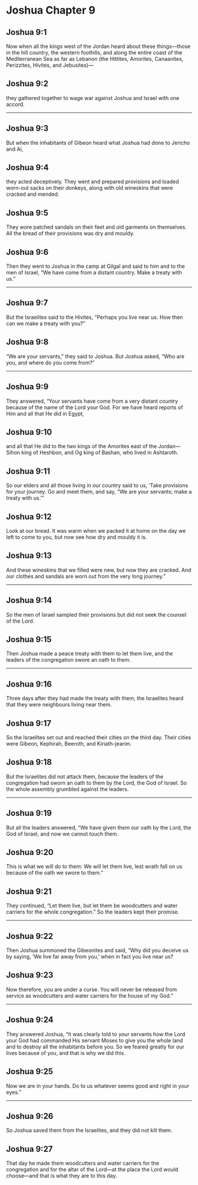 # Joshua Chapter 9

## Joshua 9:1

Now when all the kings west of the Jordan heard about these things—those in the hill country, the western foothills, and along the entire coast of the Mediterranean Sea as far as Lebanon (the Hittites, Amorites, Canaanites, Perizzites, Hivites, and Jebusites)—

## Joshua 9:2

they gathered together to wage war against Joshua and Israel with one accord.

---

## Joshua 9:3

But when the inhabitants of Gibeon heard what Joshua had done to Jericho and Ai,

## Joshua 9:4

they acted deceptively. They went and prepared provisions and loaded worn-out sacks on their donkeys, along with old wineskins that were cracked and mended.

## Joshua 9:5

They wore patched sandals on their feet and old garments on themselves. All the bread of their provisions was dry and mouldy.

## Joshua 9:6

Then they went to Joshua in the camp at Gilgal and said to him and to the men of Israel, “We have come from a distant country. Make a treaty with us.”

---

## Joshua 9:7

But the Israelites said to the Hivites, “Perhaps you live near us. How then can we make a treaty with you?”

## Joshua 9:8

“We are your servants,” they said to Joshua. But Joshua asked, “Who are you, and where do you come from?”

---

## Joshua 9:9

They answered, “Your servants have come from a very distant country because of the name of the Lord your God. For we have heard reports of Him and all that He did in Egypt,

## Joshua 9:10

and all that He did to the two kings of the Amorites east of the Jordan—Sihon king of Heshbon, and Og king of Bashan, who lived in Ashtaroth.

## Joshua 9:11

So our elders and all those living in our country said to us, ‘Take provisions for your journey. Go and meet them, and say, “We are your servants; make a treaty with us.”’

## Joshua 9:12

Look at our bread. It was warm when we packed it at home on the day we left to come to you, but now see how dry and mouldy it is.

## Joshua 9:13

And these wineskins that we filled were new, but now they are cracked. And our clothes and sandals are worn out from the very long journey.”

---

## Joshua 9:14

So the men of Israel sampled their provisions but did not seek the counsel of the Lord.

## Joshua 9:15

Then Joshua made a peace treaty with them to let them live, and the leaders of the congregation swore an oath to them.

---

## Joshua 9:16

Three days after they had made the treaty with them, the Israelites heard that they were neighbours living near them.

## Joshua 9:17

So the Israelites set out and reached their cities on the third day. Their cities were Gibeon, Kephirah, Beeroth, and Kiriath-jearim.

## Joshua 9:18

But the Israelites did not attack them, because the leaders of the congregation had sworn an oath to them by the Lord, the God of Israel. So the whole assembly grumbled against the leaders.

---

## Joshua 9:19

But all the leaders answered, “We have given them our oath by the Lord, the God of Israel, and now we cannot touch them.

## Joshua 9:20

This is what we will do to them: We will let them live, lest wrath fall on us because of the oath we swore to them.”

## Joshua 9:21

They continued, “Let them live, but let them be woodcutters and water carriers for the whole congregation.” So the leaders kept their promise.

---

## Joshua 9:22

Then Joshua summoned the Gibeonites and said, “Why did you deceive us by saying, ‘We live far away from you,’ when in fact you live near us?

## Joshua 9:23

Now therefore, you are under a curse. You will never be released from service as woodcutters and water carriers for the house of my God.”

---

## Joshua 9:24

They answered Joshua, “It was clearly told to your servants how the Lord your God had commanded His servant Moses to give you the whole land and to destroy all the inhabitants before you. So we feared greatly for our lives because of you, and that is why we did this.

## Joshua 9:25

Now we are in your hands. Do to us whatever seems good and right in your eyes.”

---

## Joshua 9:26

So Joshua saved them from the Israelites, and they did not kill them.

## Joshua 9:27

That day he made them woodcutters and water carriers for the congregation and for the altar of the Lord—at the place the Lord would choose—and that is what they are to this day.
